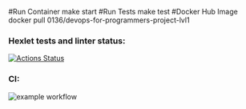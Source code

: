 #Run Container
make start
#Run Tests
make test
#Docker Hub Image
docker pull 0136/devops-for-programmers-project-lvl1

### Hexlet tests and linter status:
[![Actions Status](https://github.com/strdmitriy/devops-for-programmers-project-lvl1/workflows/hexlet-check/badge.svg)](https://github.com/strdmitriy/devops-for-programmers-project-lvl1/actions)

### CI:
![example workflow](https://github.com/strdmitriy/devops-for-programmers-project-lvl1/actions/workflows/push.yml/badge.svg)
